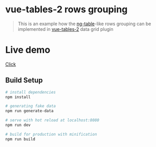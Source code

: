 # vue-tables-2 rows grouping

> This is an example how the [ng-table](https://github.com/esvit/ng-table)-like rows grouping can be implemented in [vue-tables-2](https://github.com/matfish2/vue-tables-2) data grid plugin

# Live demo
[Click](https://vladzen.github.io/vue-tables-2-rows-grouping/)

## Build Setup

``` bash
# install dependencies
npm install

# generating fake data
npm run generate-data

# serve with hot reload at localhost:8080
npm run dev

# build for production with minification
npm run build
```
